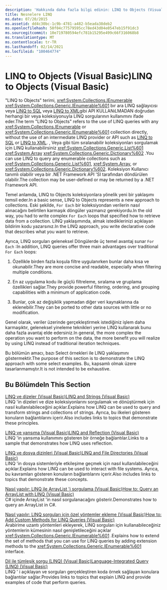 ```yaml
---
description: 'Hakkında daha fazla bilgi edinin: LINQ to Objects (Visual Basic)'
title: Nesnelere LINQ
ms.date: 07/20/2015
ms.assetid: dd4c30bc-1c9b-4781-a482-b5eada38deb2
ms.openlocfilehash: 50f04c77579595cc78ed43d04e0547eb15f91dc3
ms.sourcegitcommit: 10e719780594efc781b15295e499c66f316068b8
ms.translationtype: MT
ms.contentlocale: tr-TR
ms.lasthandoff: 02/14/2021
ms.locfileid: "100464774"
---
```

# <a name="linq-to-objects-visual-basic"></a><span data-ttu-id="8311d-103">LINQ to Objects (Visual Basic)</span><span class="sxs-lookup"><span data-stu-id="8311d-103">LINQ to Objects (Visual Basic)</span></span>

<span data-ttu-id="8311d-104">"LINQ to Objects" terimi, <xref:System.Collections.IEnumerable> <xref:System.Collections.Generic.IEnumerable%601> bır ara LINQ sağlayıcısı veya [LINQ to SQL](../../../../framework/data/adonet/sql/linq/index.md) veya [LINQ to XML](../../../../standard/linq/linq-xml-overview.md)gibi API KULLANıLMADAN doğrudan herhangi bir veya koleksiyonuyla LINQ sorgularının kullanımını ifade eder.</span><span class="sxs-lookup"><span data-stu-id="8311d-104">The term "LINQ to Objects" refers to the use of LINQ queries with any <xref:System.Collections.IEnumerable> or <xref:System.Collections.Generic.IEnumerable%601> collection directly, without the use of an intermediate LINQ provider or API such as [LINQ to SQL](../../../../framework/data/adonet/sql/linq/index.md) or [LINQ to XML](../../../../standard/linq/linq-xml-overview.md).</span></span> <span data-ttu-id="8311d-105">, Veya gibi tüm sıralanabilir koleksiyonları sorgulamak için LINQ kullanabilirsiniz <xref:System.Collections.Generic.List%601> <xref:System.Array> <xref:System.Collections.Generic.Dictionary%602> .</span><span class="sxs-lookup"><span data-stu-id="8311d-105">You can use LINQ to query any enumerable collections such as <xref:System.Collections.Generic.List%601>, <xref:System.Array>, or <xref:System.Collections.Generic.Dictionary%602>.</span></span> <span data-ttu-id="8311d-106">Koleksiyon Kullanıcı tanımlı olabilir veya bir .NET Framework API 'SI tarafından döndürülen olabilir.</span><span class="sxs-lookup"><span data-stu-id="8311d-106">The collection may be user-defined or may be returned by a .NET Framework API.</span></span>  
  
 <span data-ttu-id="8311d-107">Temel anlamda, LINQ to Objects koleksiyonlara yönelik yeni bir yaklaşımı temsil eder.</span><span class="sxs-lookup"><span data-stu-id="8311d-107">In a basic sense, LINQ to Objects represents a new approach to collections.</span></span> <span data-ttu-id="8311d-108">Eski şekilde, `For Each` bir koleksiyondan verilerin nasıl alınacağını belirtilen karmaşık döngüler yazmanız gerekiyordu.</span><span class="sxs-lookup"><span data-stu-id="8311d-108">In the old way, you had to write complex `For Each` loops that specified how to retrieve data from a collection.</span></span> <span data-ttu-id="8311d-109">LINQ yaklaşımında, almak istediklerinizi açıklayan bildirim kodu yazarsınız.</span><span class="sxs-lookup"><span data-stu-id="8311d-109">In the LINQ approach, you write declarative code that describes what you want to retrieve.</span></span>  
  
 <span data-ttu-id="8311d-110">Ayrıca, LINQ sorguları geleneksel Döngülerde üç temel avantaj sunar `For Each` :</span><span class="sxs-lookup"><span data-stu-id="8311d-110">In addition, LINQ queries offer three main advantages over traditional `For Each` loops:</span></span>  
  
1. <span data-ttu-id="8311d-111">Özellikle birden fazla koşula filtre uygulanırken bunlar daha kısa ve okunabilir.</span><span class="sxs-lookup"><span data-stu-id="8311d-111">They are more concise and readable, especially when filtering multiple conditions.</span></span>  
  
2. <span data-ttu-id="8311d-112">En az uygulama kodu ile güçlü filtreleme, sıralama ve gruplama özellikleri sağlar.</span><span class="sxs-lookup"><span data-stu-id="8311d-112">They provide powerful filtering, ordering, and grouping capabilities with a minimum of application code.</span></span>  
  
3. <span data-ttu-id="8311d-113">Bunlar, çok az değişiklik yapmadan diğer veri kaynaklarına da eklenebilir.</span><span class="sxs-lookup"><span data-stu-id="8311d-113">They can be ported to other data sources with little or no modification.</span></span>  
  
 <span data-ttu-id="8311d-114">Genel olarak, veriler üzerinde gerçekleştirmek istediğiniz işlem daha karmaşıktır, geleneksel yineleme teknikleri yerine LINQ kullanarak bunu daha fazla avantaj elde edersiniz.</span><span class="sxs-lookup"><span data-stu-id="8311d-114">In general, the more complex the operation you want to perform on the data, the more benefit you will realize by using LINQ instead of traditional iteration techniques.</span></span>  
  
 <span data-ttu-id="8311d-115">Bu bölümün amacı, bazı Select örnekleri ile LINQ yaklaşımını göstermektir.</span><span class="sxs-lookup"><span data-stu-id="8311d-115">The purpose of this section is to demonstrate the LINQ approach with some select examples.</span></span> <span data-ttu-id="8311d-116">Bu, kapsamlı olmak üzere tasarlanmamıştır.</span><span class="sxs-lookup"><span data-stu-id="8311d-116">It is not intended to be exhaustive.</span></span>  
  
## <a name="in-this-section"></a><span data-ttu-id="8311d-117">Bu Bölümde</span><span class="sxs-lookup"><span data-stu-id="8311d-117">In This Section</span></span>  

 [<span data-ttu-id="8311d-118">LINQ ve dizeler (Visual Basic)</span><span class="sxs-lookup"><span data-stu-id="8311d-118">LINQ and Strings (Visual Basic)</span></span>](linq-and-strings.md)  
 <span data-ttu-id="8311d-119">LINQ 'in dizeleri ve dize koleksiyonlarını sorgulamak ve dönüştürmek için nasıl kullanılabileceğini açıklar.</span><span class="sxs-lookup"><span data-stu-id="8311d-119">Explains how LINQ can be used to query and transform strings and collections of strings.</span></span> <span data-ttu-id="8311d-120">Ayrıca, bu ilkeleri gösteren konuların bağlantılarını içerir.</span><span class="sxs-lookup"><span data-stu-id="8311d-120">Also includes links to topics that demonstrate these principles.</span></span>  
  
 [<span data-ttu-id="8311d-121">LINQ ve yansıma (Visual Basic)</span><span class="sxs-lookup"><span data-stu-id="8311d-121">LINQ and Reflection (Visual Basic)</span></span>](linq-and-reflection.md)  
 <span data-ttu-id="8311d-122">LINQ 'in yansıma kullanımını gösteren bir örneğe bağlantılar.</span><span class="sxs-lookup"><span data-stu-id="8311d-122">Links to a sample that demonstrates how LINQ uses reflection.</span></span>  
  
 [<span data-ttu-id="8311d-123">LINQ ve dosya dizinleri (Visual Basic)</span><span class="sxs-lookup"><span data-stu-id="8311d-123">LINQ and File Directories (Visual Basic)</span></span>](linq-and-file-directories.md)  
 <span data-ttu-id="8311d-124">LINQ 'in dosya sistemleriyle etkileşime geçmek için nasıl kullanılabileceğini açıklar.</span><span class="sxs-lookup"><span data-stu-id="8311d-124">Explains how LINQ can be used to interact with file systems.</span></span> <span data-ttu-id="8311d-125">Ayrıca, bu kavramları gösteren konuların bağlantılarını içerir.</span><span class="sxs-lookup"><span data-stu-id="8311d-125">Also includes links to topics that demonstrate these concepts.</span></span>  
  
 [<span data-ttu-id="8311d-126">Nasıl yapılır: LINQ ile ArrayList 'i sorgulama (Visual Basic)</span><span class="sxs-lookup"><span data-stu-id="8311d-126">How to: Query an ArrayList with LINQ (Visual Basic)</span></span>](how-to-query-an-arraylist-with-linq.md)  
 <span data-ttu-id="8311d-127">C# içinde ArrayList 'in nasıl sorgulanacağını gösterir.</span><span class="sxs-lookup"><span data-stu-id="8311d-127">Demonstrates how to query an ArrayList in C#.</span></span>  
  
 [<span data-ttu-id="8311d-128">Nasıl yapılır: LINQ sorguları için özel yöntemler ekleme (Visual Basic)</span><span class="sxs-lookup"><span data-stu-id="8311d-128">How to: Add Custom Methods for LINQ Queries (Visual Basic)</span></span>](how-to-add-custom-methods-for-linq-queries.md)  
 <span data-ttu-id="8311d-129">Arabirime uzantı yöntemleri ekleyerek, LINQ sorguları için kullanabileceğiniz yöntemlerin kümesinin nasıl genişletileceğini açıklar <xref:System.Collections.Generic.IEnumerable%601> .</span><span class="sxs-lookup"><span data-stu-id="8311d-129">Explains how to extend the set of methods that you can use for LINQ queries by adding extension methods to the <xref:System.Collections.Generic.IEnumerable%601> interface.</span></span>  
  
 [<span data-ttu-id="8311d-130">Dil ile tümleşik sorgu (LINQ) (Visual Basic)</span><span class="sxs-lookup"><span data-stu-id="8311d-130">Language-Integrated Query (LINQ) (Visual Basic)</span></span>](index.md)  
 <span data-ttu-id="8311d-131">LINQ ' i açıklayan ve sorguları gerçekleştiren koda örnek sağlayan konulara bağlantılar sağlar.</span><span class="sxs-lookup"><span data-stu-id="8311d-131">Provides links to topics that explain LINQ and provide examples of code that perform queries.</span></span>
